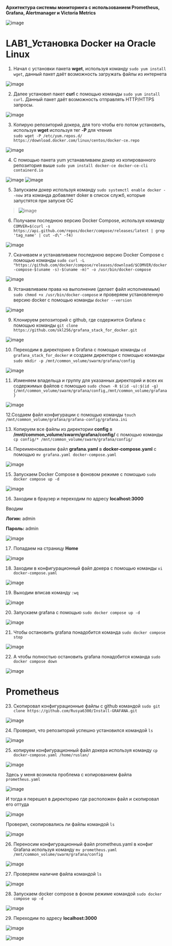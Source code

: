 <b>Архитектура системы мониторинга с использованием Prometheus, Grafana, Alertmanager и Victoria Metrics</b>

![image](https://github.com/user-attachments/assets/9c547901-fbd3-4ef8-90d9-34ad2b4000de)

# LAB1_Установка Docker на Oracle Linux
1. Начал с установки пакета <b>wget</b>, используя команду `sudo yum install wget`, данный пакет даёт возможность загружать файлы из интернета

![image](https://github.com/user-attachments/assets/0a360e80-de3a-4ba4-ba61-820676431910)

2. Далее установил пакет <b>curl</b> с помощью команды ``sudo yum install curl``. Данный пакет даёт возможность отправлять HTTP/HTTPS запросы.

![image](https://github.com/user-attachments/assets/f6dbb177-d27d-4afc-93b4-fc0fdf355471)

3. Копирую репозиторий докера, для того чтобы его потом установить, используя <b>wget</b> используя тег <b>-P</b> для чтения <br>``sudo wget -P /etc/yum.repos.d/ https://download.docker.com/linux/centos/docker-ce.repo``

![image](https://github.com/user-attachments/assets/a22d9f73-91be-4fc3-9c71-58cbb08edcc5)

4. C помощью пакета yum устанавливаем докер из копированного репозитория выше
`sudo yum install docker-ce docker-ce-cli containerd.io`

![image](https://github.com/user-attachments/assets/fe8fa00e-0b2c-4f72-9061-daaeac6b7e2b)
![image](https://github.com/user-attachments/assets/68d29c58-f217-4839-8142-6dd5ecc819ee)

5. Запускаем докер используя команду `sudo systemctl enable docker --now` эта команда добавляет doker в список служб, которые запустятся при запуске ОС

>![image](https://github.com/user-attachments/assets/8d6f1d10-89e2-46f4-9a41-df90a3f55baf)

6. Получаем последнюю версию Docker Compose, используя команду `COMVER=$(curl -s https://api.github.com/repos/docker/compose/releases/latest | grep 'tag_name' | cut -d\" -f4)`

![image](https://github.com/user-attachments/assets/9bf8675c-442d-4bfc-9eab-53b40a37405a)

7. Скачиваем и устанавливаем последнюю версию Docker Compose с помощью команды `sudo curl -L "https://github.com/docker/compose/releases/download/$COMVER/docker-compose-$(uname -s)-$(uname -m)" -o /usr/bin/docker-compose` 

![image](https://github.com/user-attachments/assets/79e40e16-9783-4cf3-9de3-ef2bf69280b5)

8. Устанавливаем права на выполнение (делает файл исполняемым) `sudo chmod +x /usr/bin/docker-compose` и проверяем установленную версию docker c помощью команды `docker --version`

![image](https://github.com/user-attachments/assets/d4d7bb88-d42d-46bc-a350-ebcb4f2c0ecc)

9. Клонируем репозиторий с github, где содержится Grafana с помощью команды `git clone https://github.com/skl256/grafana_stack_for_docker.git`

![image](https://github.com/user-attachments/assets/9872f907-9a25-40de-b9c0-9f7db0e1e02a)

10. Переходим в директорию в Grafana с помощью команды `cd grafana_stack_for_docker` и создаем директори с помощью команды `sudo mkdir -p /mnt/common_volume/swarm/grafana/config`

![image](https://github.com/user-attachments/assets/ee49d302-c202-4a89-9f77-b39019722589)

11. Изменяем владельца и группу для указанных директорий и всех их содержимых файлов с помощью `sudo chown -R $(id -u):$(id -g) {/mnt/common_volume/swarm/grafana/config,/mnt/common_volume/grafana}`

![image](https://github.com/user-attachments/assets/5e70a4e5-f74b-4c6c-a86f-08802eaaa55a)

12.Создаем файл конфигурации с помощью команды `touch /mnt/common_volume/grafana/grafana-config/grafana.ini`

13. Копируем все файлы из директории <b>config</b> в <b>/mnt/common_volume/swarm/grafana/config/</b> c помощью команды `cp config/* /mnt/common_volume/swarm/grafana/config/`

14. Переименовываем файл <b>grafana.yaml</b> в <b>docker-compose.yaml</b> с помощью `mv grafana.yaml docker-compose.yaml`

![image](https://github.com/user-attachments/assets/9be473f4-f86e-423b-9a9c-c7f3d3ca3382)

15. Запускаем Docker Compose в фоновом режиме с помощью `sudo docker compose up -d`

![image](https://github.com/user-attachments/assets/34ae7c85-8e92-4a6e-a453-fe766bc3c08d)

16. Заходим в браузер и переходим по адресу <b> localhost:3000</b>

Вводим

<b>Логин:</b> admin

<b>Пароль:</b> admin

![image](https://github.com/user-attachments/assets/a13e7c00-1225-4d30-910c-714e50bfa832)

17. Попадаем на страницу <b>Home</b>

![image](https://github.com/user-attachments/assets/9639c08f-ecf0-41c7-a804-92f37276c9f7)

18. Заходим в конфигурационный файл докера с помощью команды `vi docker-compose.yaml`

![image](https://github.com/user-attachments/assets/def93501-3bc7-4d8e-aa6a-078f3b0ea08c)

19. Выходим вписав команду `:wq`

![image](https://github.com/user-attachments/assets/e8f57f3f-bd5e-43d5-93f6-06a3fe62ebe1)

20. Запускаем grafana с помощью  `sudo docker compose up -d`

![image](https://github.com/user-attachments/assets/96fac0e6-4f00-42b3-8d47-f10058fe6867)

21. Чтобы остановить grafana понадобится команда `sudo docker compose stop`

![image](https://github.com/user-attachments/assets/f4cc977a-9d1c-4dff-ae7a-a7298a536889)

22. А чтобы полностью остановить grafana понадобится команда `sudo docker compose down`

![image](https://github.com/user-attachments/assets/e96c1a50-34c0-469f-9c6c-bfd83fe61951)

# Prometheus

23. Скопировал конфигурационные файлы с github командой `sudo git clone https://github.com/Rusya6300/Install-GRAFANA.git`

![image](https://github.com/user-attachments/assets/60ebd695-ae16-4069-b8de-e517239d20e0)

24. Проверил, что репозиторий успешно установился командой `ls`

![image](https://github.com/user-attachments/assets/f4e50f71-3b3b-425f-a37c-1c84f023e679)

25. копируем конфигурационный файл докера используя команду `cp docker-compose.yaml /home/ruslan/`

![image](https://github.com/user-attachments/assets/24836b08-8e5a-41a4-9c0f-0c0a7851c7db)

Здесь у меня возникла проблема с копированием файла `prometheus.yaml` 

![image](https://github.com/user-attachments/assets/e54118b3-de49-48ae-902d-d4571e3a0e06)

И тогда я перешел в директорию где расположен файл и скопировал его оттуда 

![image](https://github.com/user-attachments/assets/ec02ccd8-b6f2-4273-93a1-6c92c6196ded)

Проверил, скопировались ли файлы командой `ls`

![image](https://github.com/user-attachments/assets/cb53c362-a9c0-4fc7-97f7-ab3b05ab87af)

26. Переносим конфигурационный файл prometheus.yaml в конфиг Grafana используя команду `mv prometheus.yaml /mnt/common_volume/swarm/grafana/config`

![image](https://github.com/user-attachments/assets/afcd4825-d8cc-4f8a-908e-8f79feb395c8)

27. Проверяем наличие файла командой `ls`

![image](https://github.com/user-attachments/assets/85f8da82-d7e1-45ac-aa42-d01bb93177d7)

28. Запускаем docker compose в фоном режиме командой `sudo docker compose up -d`

![image](https://github.com/user-attachments/assets/0d842259-9f02-4b9a-983b-4ee10b54ee42)

29. Переходим по адресу <b> localhost:3000</b>

![image](https://github.com/user-attachments/assets/98cb51a0-f8fd-451b-9a19-a59357faca58)


![image](https://github.com/user-attachments/assets/8a47906c-f20f-4571-9431-2a9eed1467e8)
